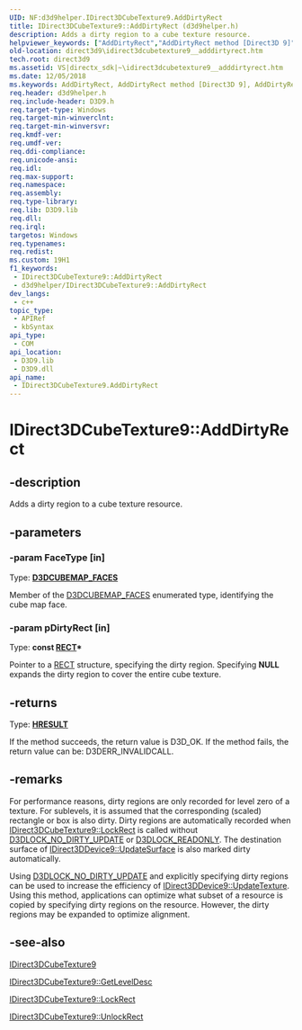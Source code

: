 ```yaml
---
UID: NF:d3d9helper.IDirect3DCubeTexture9.AddDirtyRect
title: IDirect3DCubeTexture9::AddDirtyRect (d3d9helper.h)
description: Adds a dirty region to a cube texture resource.
helpviewer_keywords: ["AddDirtyRect","AddDirtyRect method [Direct3D 9]","AddDirtyRect method [Direct3D 9]","IDirect3DCubeTexture9 interface","IDirect3DCubeTexture9 interface [Direct3D 9]","AddDirtyRect method","IDirect3DCubeTexture9.AddDirtyRect","IDirect3DCubeTexture9::AddDirtyRect","b0dc98c8-8a1a-85fb-09ae-35df9bd8edc0","d3d9helper/IDirect3DCubeTexture9::AddDirtyRect","direct3d9.idirect3dcubetexture9__adddirtyrect"]
old-location: direct3d9\idirect3dcubetexture9__adddirtyrect.htm
tech.root: direct3d9
ms.assetid: VS|directx_sdk|~\idirect3dcubetexture9__adddirtyrect.htm
ms.date: 12/05/2018
ms.keywords: AddDirtyRect, AddDirtyRect method [Direct3D 9], AddDirtyRect method [Direct3D 9],IDirect3DCubeTexture9 interface, IDirect3DCubeTexture9 interface [Direct3D 9],AddDirtyRect method, IDirect3DCubeTexture9.AddDirtyRect, IDirect3DCubeTexture9::AddDirtyRect, b0dc98c8-8a1a-85fb-09ae-35df9bd8edc0, d3d9helper/IDirect3DCubeTexture9::AddDirtyRect, direct3d9.idirect3dcubetexture9__adddirtyrect
req.header: d3d9helper.h
req.include-header: D3D9.h
req.target-type: Windows
req.target-min-winverclnt: 
req.target-min-winversvr: 
req.kmdf-ver: 
req.umdf-ver: 
req.ddi-compliance: 
req.unicode-ansi: 
req.idl: 
req.max-support: 
req.namespace: 
req.assembly: 
req.type-library: 
req.lib: D3D9.lib
req.dll: 
req.irql: 
targetos: Windows
req.typenames: 
req.redist: 
ms.custom: 19H1
f1_keywords:
 - IDirect3DCubeTexture9::AddDirtyRect
 - d3d9helper/IDirect3DCubeTexture9::AddDirtyRect
dev_langs:
 - c++
topic_type:
 - APIRef
 - kbSyntax
api_type:
 - COM
api_location:
 - D3D9.lib
 - D3D9.dll
api_name:
 - IDirect3DCubeTexture9.AddDirtyRect
---
```


# IDirect3DCubeTexture9::AddDirtyRect


## -description

Adds a dirty region to a cube texture resource.

## -parameters

### -param FaceType [in]

Type: <b><a href="https://docs.microsoft.com/windows/desktop/direct3d9/d3dcubemap-faces">D3DCUBEMAP_FACES</a></b>

Member of the <a href="https://docs.microsoft.com/windows/desktop/direct3d9/d3dcubemap-faces">D3DCUBEMAP_FACES</a> enumerated type, identifying the cube map face.

### -param pDirtyRect [in]

Type: <b>const <a href="/windows/desktop/api/windef/ns-windef-rect">RECT</a>*</b>

Pointer to a <a href="/windows/desktop/api/windef/ns-windef-rect">RECT</a> structure, specifying the dirty region. Specifying <b>NULL</b> expands the dirty region to cover the entire cube texture.

## -returns

Type: <b><a href="/windows/win32/com/structure-of-com-error-codes">HRESULT</a></b>

If the method succeeds, the return value is D3D_OK. If the method fails, the return value can be: D3DERR_INVALIDCALL.

## -remarks

For performance reasons, dirty regions are only recorded for level zero of a texture. For sublevels, it is assumed that the corresponding (scaled) rectangle or box is also dirty. Dirty regions are automatically recorded when <a href="https://docs.microsoft.com/windows/desktop/api/d3d9/nf-d3d9-idirect3dcubetexture9-lockrect">IDirect3DCubeTexture9::LockRect</a> is called without <a href="https://docs.microsoft.com/windows/desktop/direct3d9/d3dlock">D3DLOCK_NO_DIRTY_UPDATE</a> or <a href="https://docs.microsoft.com/windows/desktop/direct3d9/d3dlock">D3DLOCK_READONLY</a>. The destination surface of <a href="https://docs.microsoft.com/windows/desktop/api/d3d9/nf-d3d9-idirect3ddevice9-updatesurface">IDirect3DDevice9::UpdateSurface</a> is also marked dirty automatically.

Using <a href="https://docs.microsoft.com/windows/desktop/direct3d9/d3dlock">D3DLOCK_NO_DIRTY_UPDATE</a> and explicitly specifying dirty regions can be used to increase the efficiency of <a href="https://docs.microsoft.com/windows/desktop/api/d3d9/nf-d3d9-idirect3ddevice9-updatetexture">IDirect3DDevice9::UpdateTexture</a>. Using this method, applications can optimize what subset of a resource is copied by specifying dirty regions on the resource. However, the dirty regions may be expanded to optimize alignment.

## -see-also

<a href="https://docs.microsoft.com/windows/desktop/api/d3d9helper/nn-d3d9helper-idirect3dcubetexture9">IDirect3DCubeTexture9</a>



<a href="https://docs.microsoft.com/windows/desktop/api/d3d9/nf-d3d9-idirect3dcubetexture9-getleveldesc">IDirect3DCubeTexture9::GetLevelDesc</a>



<a href="https://docs.microsoft.com/windows/desktop/api/d3d9/nf-d3d9-idirect3dcubetexture9-lockrect">IDirect3DCubeTexture9::LockRect</a>



<a href="https://docs.microsoft.com/windows/desktop/api/d3d9/nf-d3d9-idirect3dcubetexture9-unlockrect">IDirect3DCubeTexture9::UnlockRect</a>

